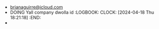- brianaguirre@icloud.com
- DOING Yall company dwolla id
  :LOGBOOK:
  CLOCK: [2024-04-18 Thu 18:21:18]
  :END:
-